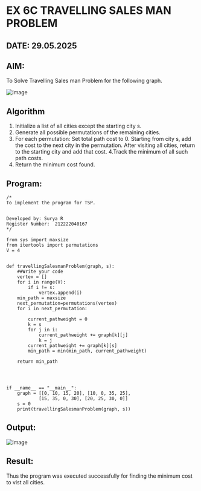 # EX 6C TRAVELLING SALES MAN PROBLEM
## DATE: 29.05.2025
## AIM:
To Solve Travelling Sales man Problem for the following graph.

![image](https://github.com/user-attachments/assets/653921a4-3d7b-4691-9b41-735e80f7af0b)



## Algorithm
1. Initialize a list of all cities except the starting city s.
2. Generate all possible permutations of the remaining cities.
3. For each permutation:
        Set total path cost to 0.
        Starting from city s, add the cost to the next city in the permutation.
        After visiting all cities, return to the starting city and add that cost.
4.Track the minimum of all such path costs. 
5. Return the minimum cost found.  

## Program:
```
/*
To implement the program for TSP.


Developed by: Surya R
Register Number:  212222040167
*/
```
```
from sys import maxsize
from itertools import permutations
V = 4
 

def travellingSalesmanProblem(graph, s):
    ##Write your code
    vertex = [] 
    for i in range(V): 
        if i != s: 
            vertex.append(i) 
    min_path = maxsize 
    next_permutation=permutations(vertex)
    for i in next_permutation:

        current_pathweight = 0
        k = s 
        for j in i: 
            current_pathweight += graph[k][j] 
            k = j 
        current_pathweight += graph[k][s] 
        min_path = min(min_path, current_pathweight) 
         
    return min_path
   
 
 

if __name__ == "__main__":
    graph = [[0, 10, 15, 20], [10, 0, 35, 25],
            [15, 35, 0, 30], [20, 25, 30, 0]]
    s = 0
    print(travellingSalesmanProblem(graph, s))
```
## Output:

![image](https://github.com/user-attachments/assets/c525a13f-ed89-4e68-afbb-722cc7b70766)


## Result:
Thus the program was executed successfully for finding the minimum cost to vist all cities.
